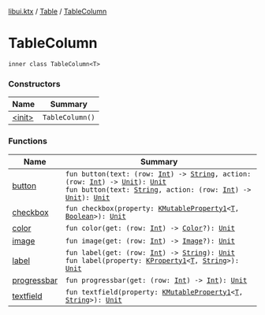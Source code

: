 [libui.ktx](../../index.md) / [Table](../index.md) / [TableColumn](./index.md)

# TableColumn

`inner class TableColumn<T>`

### Constructors

| Name | Summary |
|---|---|
| [&lt;init&gt;](-init-.md) | `TableColumn()` |

### Functions

| Name | Summary |
|---|---|
| [button](button.md) | `fun button(text: (row: `[`Int`](https://kotlinlang.org/api/latest/jvm/stdlib/kotlin/-int/index.html)`) -> `[`String`](https://kotlinlang.org/api/latest/jvm/stdlib/kotlin/-string/index.html)`, action: (row: `[`Int`](https://kotlinlang.org/api/latest/jvm/stdlib/kotlin/-int/index.html)`) -> `[`Unit`](https://kotlinlang.org/api/latest/jvm/stdlib/kotlin/-unit/index.html)`): `[`Unit`](https://kotlinlang.org/api/latest/jvm/stdlib/kotlin/-unit/index.html)<br>`fun button(text: `[`String`](https://kotlinlang.org/api/latest/jvm/stdlib/kotlin/-string/index.html)`, action: (row: `[`Int`](https://kotlinlang.org/api/latest/jvm/stdlib/kotlin/-int/index.html)`) -> `[`Unit`](https://kotlinlang.org/api/latest/jvm/stdlib/kotlin/-unit/index.html)`): `[`Unit`](https://kotlinlang.org/api/latest/jvm/stdlib/kotlin/-unit/index.html) |
| [checkbox](checkbox.md) | `fun checkbox(property: `[`KMutableProperty1`](https://kotlinlang.org/api/latest/jvm/stdlib/kotlin.reflect/-k-mutable-property1/index.html)`<`[`T`](index.md#T)`, `[`Boolean`](https://kotlinlang.org/api/latest/jvm/stdlib/kotlin/-boolean/index.html)`>): `[`Unit`](https://kotlinlang.org/api/latest/jvm/stdlib/kotlin/-unit/index.html) |
| [color](color.md) | `fun color(get: (row: `[`Int`](https://kotlinlang.org/api/latest/jvm/stdlib/kotlin/-int/index.html)`) -> `[`Color`](../../-color/index.md)`?): `[`Unit`](https://kotlinlang.org/api/latest/jvm/stdlib/kotlin/-unit/index.html) |
| [image](image.md) | `fun image(get: (row: `[`Int`](https://kotlinlang.org/api/latest/jvm/stdlib/kotlin/-int/index.html)`) -> `[`Image`](../../-image/index.md)`?): `[`Unit`](https://kotlinlang.org/api/latest/jvm/stdlib/kotlin/-unit/index.html) |
| [label](label.md) | `fun label(get: (row: `[`Int`](https://kotlinlang.org/api/latest/jvm/stdlib/kotlin/-int/index.html)`) -> `[`String`](https://kotlinlang.org/api/latest/jvm/stdlib/kotlin/-string/index.html)`): `[`Unit`](https://kotlinlang.org/api/latest/jvm/stdlib/kotlin/-unit/index.html)<br>`fun label(property: `[`KProperty1`](https://kotlinlang.org/api/latest/jvm/stdlib/kotlin.reflect/-k-property1/index.html)`<`[`T`](index.md#T)`, `[`String`](https://kotlinlang.org/api/latest/jvm/stdlib/kotlin/-string/index.html)`>): `[`Unit`](https://kotlinlang.org/api/latest/jvm/stdlib/kotlin/-unit/index.html) |
| [progressbar](progressbar.md) | `fun progressbar(get: (row: `[`Int`](https://kotlinlang.org/api/latest/jvm/stdlib/kotlin/-int/index.html)`) -> `[`Int`](https://kotlinlang.org/api/latest/jvm/stdlib/kotlin/-int/index.html)`): `[`Unit`](https://kotlinlang.org/api/latest/jvm/stdlib/kotlin/-unit/index.html) |
| [textfield](textfield.md) | `fun textfield(property: `[`KMutableProperty1`](https://kotlinlang.org/api/latest/jvm/stdlib/kotlin.reflect/-k-mutable-property1/index.html)`<`[`T`](index.md#T)`, `[`String`](https://kotlinlang.org/api/latest/jvm/stdlib/kotlin/-string/index.html)`>): `[`Unit`](https://kotlinlang.org/api/latest/jvm/stdlib/kotlin/-unit/index.html) |
